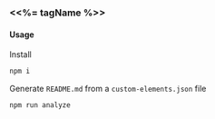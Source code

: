 ### \<<%= tagName %>>

#### Usage

Install

```bash
npm i
```

Generate `README.md` from a `custom-elements.json` file

```bash
npm run analyze
```
